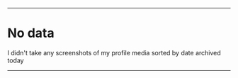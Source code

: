 
***

# No data

I didn't take any screenshots of my profile media sorted by date archived today

***
